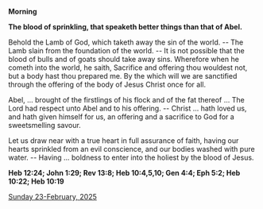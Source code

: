 **Morning**

**The blood of sprinkling, that speaketh better things than that of Abel.**
 
Behold the Lamb of God, which taketh away the sin of the world. -- The Lamb slain from the foundation of the world. -- It is not possible that the blood of bulls and of goats should take away sins. Wherefore when he cometh into the world, he saith, Sacrifice and offering thou wouldest not, but a body hast thou prepared me. By the which will we are sanctified through the offering of the body of Jesus Christ once for all.
 
Abel, ... brought of the firstlings of his flock and of the fat thereof ... The Lord had respect unto Abel and to his offering. -- Christ ... hath loved us, and hath given himself for us, an offering and a sacrifice to God for a sweetsmelling savour.
 
Let us draw near with a true heart in full assurance of faith, having our hearts sprinkled from an evil conscience, and our bodies washed with pure water. -- Having ... boldness to enter into the holiest by the blood of Jesus.  

**Heb 12:24; John 1:29; Rev 13:8; Heb 10:4,5,10; Gen 4:4; Eph 5:2; Heb 10:22; Heb 10:19**

[Sunday 23-February, 2025](https://t.me/daily_light)
